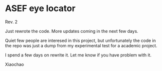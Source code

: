 ASEF eye locator
====

Rev. 2

Just rewrote the code. More updates coming in the next few days.

Quiet few people are interesed in this project, but unfortunately the code in the repo was just a dump from my experimental test for a academic project. 

I spend a few days on rewrite it. Let me know if you have problem with it.

Xiaochao 